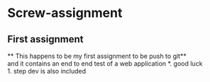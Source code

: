 # Screw-assignment
 ## First assignment
** This happens to be my first assignment to be push to git**  
   and it contains an end to end test of a web application
    *. good luck  
    1. step dev is also included
 

